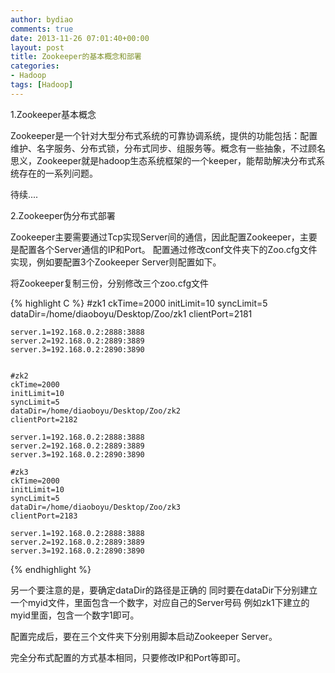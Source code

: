 ```yaml
---
author: bydiao
comments: true
date: 2013-11-26 07:01:40+00:00
layout: post
title: Zookeeper的基本概念和部署
categories:
- Hadoop
tags: [Hadoop]
---
```


1.Zookeeper基本概念

Zookeeper是一个针对大型分布式系统的可靠协调系统，提供的功能包括：配置维护、名字服务、分布式锁，分布式同步、组服务等。概念有一些抽象，不过顾名思义，Zookeeper就是hadoop生态系统框架的一个keeper，能帮助解决分布式系统存在的一系列问题。

待续....


2.Zookeeper伪分布式部署


Zookeeper主要需要通过Tcp实现Server间的通信，因此配置Zookeeper，主要是配置各个Server通信的IP和Port。
配置通过修改conf文件夹下的Zoo.cfg文件实现，例如要配置3个Zookeeper Server则配置如下。

将Zookeeper复制三份，分别修改三个zoo.cfg文件

{% highlight C %}
	#zk1
	ckTime=2000
	initLimit=10
	syncLimit=5
	dataDir=/home/diaoboyu/Desktop/Zoo/zk1
	clientPort=2181
	
	server.1=192.168.0.2:2888:3888
	server.2=192.168.0.2:2889:3889
	server.3=192.168.0.2:2890:3890
	

	#zk2
	ckTime=2000
	initLimit=10
	syncLimit=5
	dataDir=/home/diaoboyu/Desktop/Zoo/zk2
	clientPort=2182
	
	server.1=192.168.0.2:2888:3888
	server.2=192.168.0.2:2889:3889
	server.3=192.168.0.2:2890:3890

	#zk3
	ckTime=2000
	initLimit=10
	syncLimit=5
	dataDir=/home/diaoboyu/Desktop/Zoo/zk3
	clientPort=2183

	server.1=192.168.0.2:2888:3888
	server.2=192.168.0.2:2889:3889
	server.3=192.168.0.2:2890:3890
{% endhighlight %}

另一个要注意的是，要确定dataDir的路径是正确的
同时要在dataDir下分别建立一个myid文件，里面包含一个数字，对应自己的Server号码
例如zk1下建立的myid里面，包含一个数字1即可。

配置完成后，要在三个文件夹下分别用脚本启动Zookeeper Server。

完全分布式配置的方式基本相同，只要修改IP和Port等即可。
